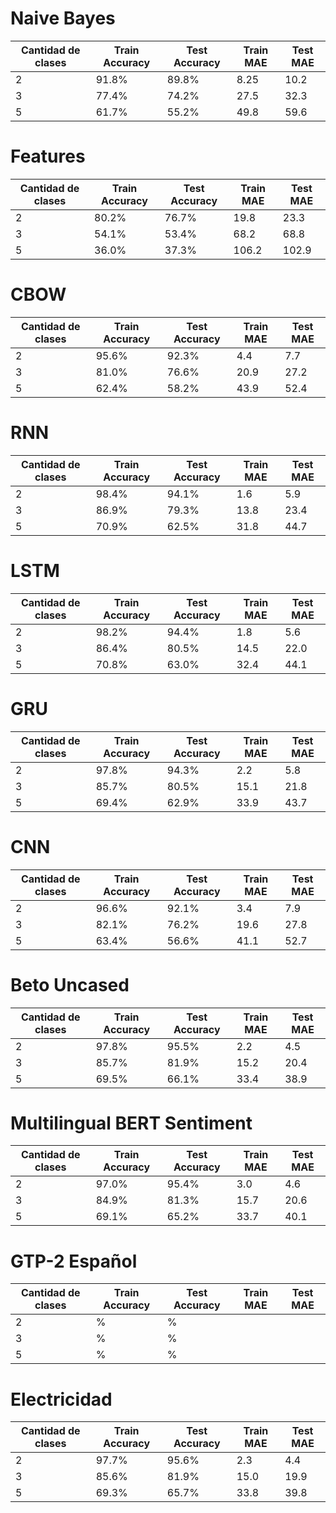 # Naive Bayes

| Cantidad de clases | Train Accuracy | Test Accuracy | Train MAE | Test MAE |
|--------------------|----------------|---------------|-----------|----------|
|        2           | 91.8%          | 89.8%         | 8.25      | 10.2     |
|        3           | 77.4%          | 74.2%         | 27.5      | 32.3     |
|        5           | 61.7%          | 55.2%         | 49.8      | 59.6     |

# Features

| Cantidad de clases | Train Accuracy | Test Accuracy | Train MAE | Test MAE |
|--------------------|----------------|---------------|-----------|----------|
|        2           | 80.2%          | 76.7%         | 19.8      | 23.3     |
|        3           | 54.1%          | 53.4%         | 68.2      | 68.8     |
|        5           | 36.0%          | 37.3%         | 106.2     | 102.9    |

# CBOW

| Cantidad de clases | Train Accuracy | Test Accuracy | Train MAE | Test MAE |
|--------------------|----------------|---------------|-----------|----------|
|        2           | 95.6%          | 92.3%         | 4.4       | 7.7      |
|        3           | 81.0%          | 76.6%         | 20.9      | 27.2     |
|        5           | 62.4%          | 58.2%         | 43.9      | 52.4     |

# RNN

| Cantidad de clases | Train Accuracy | Test Accuracy | Train MAE | Test MAE |
|--------------------|----------------|---------------|-----------|----------|
|        2           | 98.4%          | 94.1%         | 1.6       | 5.9      |
|        3           | 86.9%          | 79.3%         | 13.8      | 23.4     |
|        5           | 70.9%          | 62.5%         | 31.8      | 44.7     |

# LSTM

| Cantidad de clases | Train Accuracy | Test Accuracy | Train MAE | Test MAE |
|--------------------|----------------|---------------|-----------|----------|
|        2           | 98.2%          | 94.4%         | 1.8       | 5.6      |
|        3           | 86.4%          | 80.5%         | 14.5      | 22.0     |
|        5           | 70.8%          | 63.0%         | 32.4      | 44.1     |

# GRU

| Cantidad de clases | Train Accuracy | Test Accuracy | Train MAE | Test MAE |
|--------------------|----------------|---------------|-----------|----------|
|        2           | 97.8%          | 94.3%         | 2.2       | 5.8      |
|        3           | 85.7%          | 80.5%         | 15.1      | 21.8     |
|        5           | 69.4%          | 62.9%         | 33.9      | 43.7     |

# CNN

| Cantidad de clases | Train Accuracy | Test Accuracy | Train MAE | Test MAE |
|--------------------|----------------|---------------|-----------|----------|
|        2           | 96.6%          | 92.1%         | 3.4       | 7.9      |
|        3           | 82.1%          | 76.2%         | 19.6      | 27.8     |
|        5           | 63.4%          | 56.6%         | 41.1      | 52.7     |

# Beto Uncased

| Cantidad de clases | Train Accuracy | Test Accuracy | Train MAE | Test MAE |
|--------------------|----------------|---------------|-----------|----------|
|        2           | 97.8%          | 95.5%         | 2.2       | 4.5      |
|        3           | 85.7%          | 81.9%         | 15.2      | 20.4     |
|        5           | 69.5%          | 66.1%         | 33.4      | 38.9     |

# Multilingual BERT Sentiment

| Cantidad de clases | Train Accuracy | Test Accuracy | Train MAE | Test MAE |
|--------------------|----------------|---------------|-----------|----------|
|        2           | 97.0%          | 95.4%         | 3.0       | 4.6      |
|        3           | 84.9%          | 81.3%         | 15.7      | 20.6     |
|        5           | 69.1%          | 65.2%         | 33.7      | 40.1     |

# GTP-2 Español

| Cantidad de clases | Train Accuracy | Test Accuracy | Train MAE | Test MAE |
|--------------------|----------------|---------------|-----------|----------|
|        2           | %          | %         |        |       |
|        3           | %          | %         |       |      |
|        5           | %          | %         |       |      |

# Electricidad

| Cantidad de clases | Train Accuracy | Test Accuracy | Train MAE | Test MAE |
|--------------------|----------------|---------------|-----------|----------|
|        2           | 97.7%          | 95.6%         | 2.3       | 4.4      |
|        3           | 85.6%          | 81.9%         | 15.0      | 19.9     |
|        5           | 69.3%          | 65.7%         | 33.8      | 39.8     |